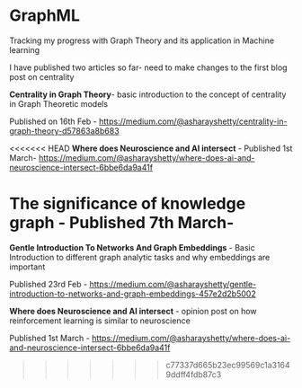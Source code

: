 # GraphML
Tracking my progress with Graph Theory and its application in Machine learning

I have published two articles so far- need to make changes to the first blog post on centrality

**Centrality in Graph Theory**- basic introduction to the concept of centrality in Graph Theoretic models

Published on 16th Feb - https://medium.com/@asharayshetty/centrality-in-graph-theory-d57863a8b683

<<<<<<< HEAD
**Where does Neuroscience and AI intersect** - Published 1st March-
https://medium.com/@asharayshetty/where-does-ai-and-neuroscience-intersect-6bbe6da9a41f

**The significance of knowledge graph** - Published 7th March-
=======


**Gentle Introduction To Networks And Graph Embeddings** - Basic Introduction to different graph analytic tasks and why embeddings are important

Published 23rd Feb - https://medium.com/@asharayshetty/gentle-introduction-to-networks-and-graph-embeddings-457e2d2b5002

**Where does Neuroscience and AI intersect** - opinion post on how reinforcement learning is similar to neuroscience


Published 1st March - https://medium.com/@asharayshetty/where-does-ai-and-neuroscience-intersect-6bbe6da9a41f
>>>>>>> c77337d665b23ec99569c1a31649ddff4fdb87c3
